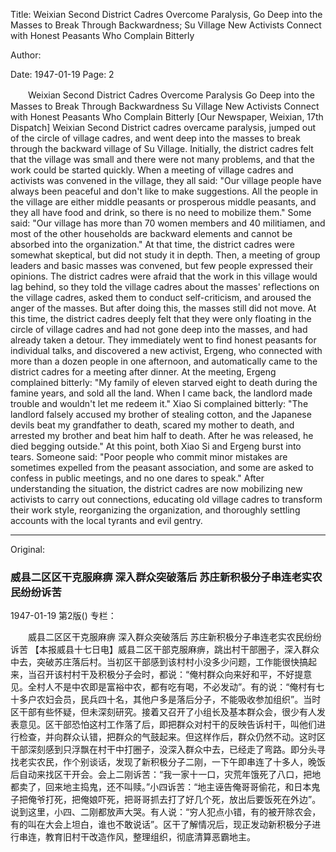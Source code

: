 Title: Weixian Second District Cadres Overcome Paralysis, Go Deep into the Masses to Break Through Backwardness; Su Village New Activists Connect with Honest Peasants Who Complain Bitterly

Author:

Date: 1947-01-19
Page: 2

　　Weixian Second District Cadres Overcome Paralysis
    Go Deep into the Masses to Break Through Backwardness
    Su Village New Activists Connect with Honest Peasants Who Complain Bitterly
    [Our Newspaper, Weixian, 17th Dispatch] Weixian Second District cadres overcame paralysis, jumped out of the circle of village cadres, and went deep into the masses to break through the backward village of Su Village. Initially, the district cadres felt that the village was small and there were not many problems, and that the work could be started quickly. When a meeting of village cadres and activists was convened in the village, they all said: "Our village people have always been peaceful and don't like to make suggestions. All the people in the village are either middle peasants or prosperous middle peasants, and they all have food and drink, so there is no need to mobilize them." Some said: "Our village has more than 70 women members and 40 militiamen, and most of the other households are backward elements and cannot be absorbed into the organization." At that time, the district cadres were somewhat skeptical, but did not study it in depth. Then, a meeting of group leaders and basic masses was convened, but few people expressed their opinions. The district cadres were afraid that the work in this village would lag behind, so they told the village cadres about the masses' reflections on the village cadres, asked them to conduct self-criticism, and aroused the anger of the masses. But after doing this, the masses still did not move. At this time, the district cadres deeply felt that they were only floating in the circle of village cadres and had not gone deep into the masses, and had already taken a detour. They immediately went to find honest peasants for individual talks, and discovered a new activist, Ergeng, who connected with more than a dozen people in one afternoon, and automatically came to the district cadres for a meeting after dinner. At the meeting, Ergeng complained bitterly: "My family of eleven starved eight to death during the famine years, and sold all the land. When I came back, the landlord made trouble and wouldn't let me redeem it." Xiao Si complained bitterly: "The landlord falsely accused my brother of stealing cotton, and the Japanese devils beat my grandfather to death, scared my mother to death, and arrested my brother and beat him half to death. After he was released, he died begging outside." At this point, both Xiao Si and Ergeng burst into tears. Someone said: "Poor people who commit minor mistakes are sometimes expelled from the peasant association, and some are asked to confess in public meetings, and no one dares to speak." After understanding the situation, the district cadres are now mobilizing new activists to carry out connections, educating old village cadres to transform their work style, reorganizing the organization, and thoroughly settling accounts with the local tyrants and evil gentry.



<hr /> 

Original: 


### 威县二区区干克服麻痹  深入群众突破落后  苏庄新积极分子串连老实农民纷纷诉苦

1947-01-19
第2版()
专栏：

　　威县二区区干克服麻痹
    深入群众突破落后
    苏庄新积极分子串连老实农民纷纷诉苦
    【本报威县十七日电】威县二区干部克服麻痹，跳出村干部圈子，深入群众中去，突破苏庄落后村。当初区干部感到该村村小没多少问题，工作能很快搞起来，当召开该村村干及积极分子会时，都说：“俺村群众向来好和平，不好提意见。全村人不是中农即是富裕中农，都有吃有喝，不必发动”。有的说：“俺村有七十多户农妇会员，民兵四十名，其他户多是落后分子，不能吸收参加组织”。当时区干部有些怀疑，但未深刻研究。接着又召开了小组长及基本群众会，很少有人发表意见。区干部恐怕这村工作落了后，即把群众对村干的反映告诉村干，叫他们进行检查，并向群众认错，把群众的气鼓起来。但这样作后，群众仍然不动。这时区干部深刻感到只浮飘在村干中打圈子，没深入群众中去，已经走了弯路。即分头寻找老实农民，作个别谈话，发现了新积极分子二刚，一下午即串连了十多人，晚饭后自动来找区干开会。会上二刚诉苦：“我一家十一口，灾荒年饿死了八口，把地都卖了，回来地主捣鬼，还不叫赎。”小四诉苦：“地主诬告俺哥哥偷花，和日本鬼子把俺爷打死，把俺娘吓死，把哥哥抓去打了好几个死，放出后要饭死在外边”。说到这里，小四、二刚都放声大哭。有人说：“穷人犯点小错，有的被开除农会，有的叫在大会上坦白，谁也不敢说话”。区干了解情况后，现正发动新积极分子进行串连，教育旧村干改造作风，整理组织，彻底清算恶霸地主。
